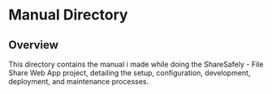 # Manual Directory

## Overview
This directory contains the manual i made while doing the ShareSafely - File Share Web App project, detailing the setup, configuration, development, deployment, and maintenance processes.
